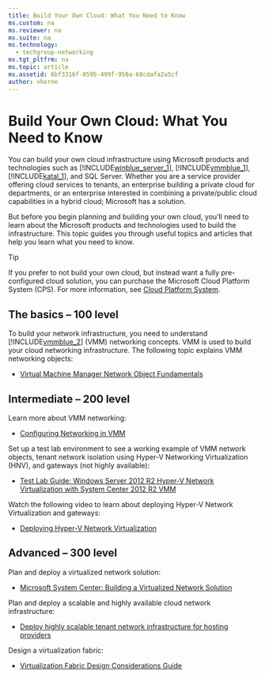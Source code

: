 ```yaml
---
title: Build Your Own Cloud: What You Need to Know
ms.custom: na
ms.reviewer: na
ms.suite: na
ms.technology: 
  - techgroup-networking
ms.tgt_pltfrm: na
ms.topic: article
ms.assetid: 6bf3316f-8595-499f-950a-68cdafa2a5cf
author: vhorne
---
```

# Build Your Own Cloud: What You Need to Know
You can build your own cloud infrastructure using Microsoft products and technologies such as [!INCLUDE[winblue_server_1](../Token/winblue_server_1_md.md)], [!INCLUDE[vmmblue_1](../Token/vmmblue_1_md.md)], [!INCLUDE[katal_1](../Token/katal_1_md.md)], and SQL Server. Whether you are a service provider offering cloud services to tenants, an enterprise building a private cloud for departments, or an enterprise interested in combining a private\/public cloud capabilities in a hybrid cloud; Microsoft has a solution.  
  
But before you begin planning and building your own cloud, you’ll need to learn about the Microsoft products and technologies used to build the infrastructure. This topic guides you through useful topics and articles that help you learn what you need to know.  
  
> [!TIP]  
> If you prefer to not build your own cloud, but instead want a fully pre\-configured cloud solution, you can purchase the Microsoft Cloud Platform System \(CPS\). For more information, see [Cloud Platform System](http://www.microsoft.com/en-us/server-cloud/products/cloud-platform-system/).  
  
## The basics – 100 level  
To build your network infrastructure, you need to understand [!INCLUDE[vmmblue_2](../Token/vmmblue_2_md.md)] \(VMM\) networking concepts. VMM is used to build your cloud networking infrastructure. The following topic explains VMM networking objects:  
  
-   [Virtual Machine Manager Network Object Fundamentals](../Topic/Virtual-Machine-Manager-Network-Object-Fundamentals.md)  
  
## Intermediate – 200 level  
Learn more about VMM networking:  
  
-   [Configuring Networking in VMM](https://technet.microsoft.com/en-us/library/gg610596.aspx)  
  
Set up a test lab environment to see a working example of VMM network objects, tenant network isolation using Hyper\-V Networking Virtualization \(HNV\), and gateways \(not highly available\):  
  
-   [Test Lab Guide: Windows Server 2012 R2 Hyper\-V Network Virtualization with System Center 2012 R2 VMM](http://www.microsoft.com/en-us/download/details.aspx?id=39284)  
  
Watch the following video to learn about deploying Hyper\-V Network Virtualization and gateways:  
  
-   [Deploying Hyper\-V Network Virtualization](http://channel9.msdn.com/events/Ignite/2015/BRK3492)  
  
## Advanced – 300 level  
Plan and deploy a virtualized network solution:  
  
-   [Microsoft System Center: Building a Virtualized Network Solution](http://blogs.msdn.com/b/microsoft_press/archive/2014/02/18/free-ebook-microsoft-system-center-building-a-virtualized-network-solution.aspx)  
  
Plan and deploy a scalable and highly available cloud network infrastructure:  
  
-   [Deploy highly scalable tenant network infrastructure for hosting providers](assetId:///08bcdb9d-c03a-40b3-8a78-b472d1a35161)  
  
Design a virtualization fabric:  
  
-   [Virtualization Fabric Design Considerations Guide](assetId:///0a72c21e-9430-4b2c-a53b-87f23cf85c00)  
  

